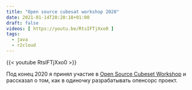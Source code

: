 ```yaml
---
title: "Open source cubesat workshop 2020"
date: 2021-01-14T20:20:18+01:00
draft: false
videos: [ https://youtu.be/RtsIFTjXxo0 ]
tags:
  - java
  - r2cloud
---
```


{{< youtube RtsIFTjXxo0 >}}

Под конец 2020 я принял участие в [Open Source Cubeset Workshop](https://oscw.space) и рассказал о том, как в одиночку разрабатывать опенсорс проект.
